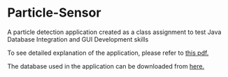 # Particle-Sensor
A particle detection application created as a class assignment to test Java Database Integration and GUI Development skills

To see detailed explanation of the application, please refer to <a href="https://github.com/NabeelAhmed98/Particle-Sensor/blob/master/SensorNetwork.pdf"> this pdf. </a>

The database used in the application can be downloaded from <a href="https://github.com/NabeelAhmed98/Particle-Sensor/blob/master/tachyon.sql"> here. </a>

